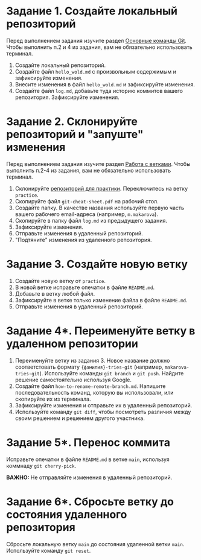 # Задание 1. Создайте локальный репозиторий
Перед выполнением задания изучите раздел [Основные команды  Git](/Basic%20comands.md). Чтобы выполнить п.2 и 4 из задания, вам не обязательно использовать терминал.

1. Cоздайте локальный репозиторий.
2. Создайте файл `hello_wold.md` с произвольным содержимым и зафиксируйте изменения.
3. Внесите изменения в файл `hello_wold.md` и зафиксируйте изменения.
4. Создайте файл `log.md`, добавьте туда историю коммитов вашего репозитория. Зафиксируйте изменения.

# Задание 2. Склонируйте репозиторий и "запуште" изменения

Перед выполнением задания изучите раздел [Работа с ветками](/Branching%20and%20branch%20commands.md). Чтобы выполнить п.2-4 из задания, вам не обязательно использовать терминал.

1. Склонируйте [репозиторий для практики](https://github.com/MaryMakarova/git-practice-for-tw/tree/main). Переключитесь на ветку `practice`.
2. Скопируйте файл `git-cheat-sheet.pdf` на рабочий стол.
3. Создайте папку. В качестве названия используйте первую часть вашего рабочего email-адреса (например, `m.makarova`).
4. Скопируйте в папку файл `log.md` из предыдущего задания.
5. Зафиксируйте изменения.
6. Отправьте изменения в удаленный репозиторий.
7. "Подтяните" изменения из удаленного репозитория.


# Задание 3. Создайте новую ветку

1. Создайте новую ветку от `practice`.
2. В новой ветке исправьте опечатки в файле `README.md`.
3. Добавьте в ветку любой файл.
4. Зафиксируйте в ветке только изменение файла в файле `README.md`.
5. Отправьте изменения в удаленный репозиторий.

# Задание 4*. Переименуйте ветку в удаленном репозитории

1. Переименуйте ветку из задания 3. Новое название должно соответстовать формату `{фамилия}-tries-git` (например, `makarova-tries-git`). Используйте команды `git branch` и `git push`. Найдите решение самостоятельно используя Google.
2. Создайте файл `how-to-rename-remote-branch.md`. Напишите последовательность команд, которую вы использовали, или скопируйте их из терминала.
3. Зафиксируйте изменения и отправьте их в удаленный репозиторий.
4. Используйте команду `git diff`, чтобы посмотреть различия между своим решением и решением другого участника.

# Задание 5*. Перенос коммита

Исправьте опечатки в файле `README.md` в ветке `main`, используя коммнаду `git cherry-pick`.

**ВАЖНО:** Не отправляйте изменения в удаленный репозиторий.

# Задание 6*. Сбросьте ветку до состояния удаленного репозитория

Сбросьте локальную ветку `main` до состояния удаленной ветки `main`. Используйте команду `git reset`.



